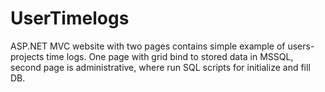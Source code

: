 # UserTimelogs
ASP.NET MVC website with two pages contains simple example of users-projects time logs. One page with grid bind to stored data in MSSQL, second page is administrative, where run SQL scripts for initialize and fill DB.
